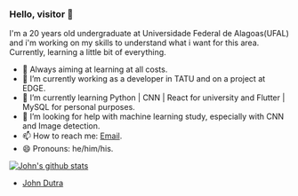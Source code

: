 ### Hello, visitor 👋

I'm a 20 years old undergraduate at Universidade Federal de Alagoas(UFAL) and i'm working on my skills to understand what i want for this area.
Currently, learning a little bit of everything.

- 💫 Always aiming at learning at all costs.
- 🔭 I’m currently working as a developer in TATU and on a project at EDGE.
- 🌱 I’m currently learning Python | CNN | React for university and Flutter | MySQL for personal purposes. 
- 🤔 I’m looking for help with machine learning study, especially with CNN and Image detection.
- 📫 How to reach me: [Email](jddcp@ic.ufal.br).
- 😄 Pronouns: he/him/his.

[![John's github stats](https://github-readme-stats.vercel.app/api?username=JohnQ00)](https://github.com/JohnQ00/github-readme-stats)

 - [John Dutra](https://github.com/JohnQ00)
